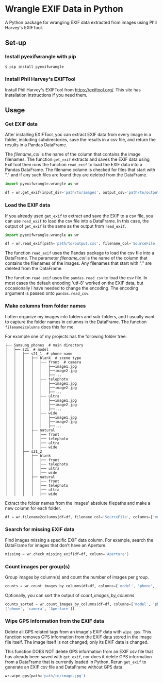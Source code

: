 # Wrangle EXIF Data in Python

A Python package for wrangling EXIF data extracted from images using Phil Harvey's EXIFTool.

## Set-up
### Install pyexifwrangle with pip

```bash
$ pip install pyexifwrangle
```

### Install Phil Harvey's EXIFTool
Install Phil Harvey's EXIFTool from https://exiftool.org/. This site has installation instructions if you need them.

## Usage
### Get EXIF data
After installing EXIFTool, you can extract EXIF data from every image in a folder, including subdirectories, save the 
results in a csv file, and return the results in a Pandas DataFrame. 

The *filename_col* is the name of the column that contains the image filenames. The function `get_exif` extracts and saves the EXIF data using ExifTool then runs the function `read_exif` to load the EXIF data into a Pandas DataFrame. The filename column is checked for files that start with "." and if any such files are found they are deleted from the DataFrame.

```python
import pyexifwrangle.wrangle as wr

df = wr.get_exif(input_dir='path/to/images', output_csv='path/to/output.csv', filename_col='SourceFile')
```

### Load the EXIF data
If you already used `get_exif` to extract and save the EXIF to a csv file, you can use `read_exif` to
load the csv file into a DataFrame. In this case, the output of `get_exif` is the same as the output
from `read_exif`.

```python
import pyexifwrangle.wrangle as wr

df = wr.read_exif(path='path/to/output.csv', filename_col='SourceFile', encoding='utf-8')
```
The function `read_exif` uses the Pandas package to load the csv file into a DataFrame. The parameter *filename_col* is the name of the column that contains the filenames of the images. Any filenames that start with "." are deleted from the DataFrame.

The function `read_exif` uses the `pandas.read_csv` to load the csv file. In most cases the default encoding 'utf-8' worked on the EXIF data, but occasionally I have needed to change the encoding. The encoding argument is passed onto `pandas.read_csv`. 

### Make columns from folder names
I often organize my images into folders and sub-folders, and I usually want to capture the folder names in columns in the DataFrame. The function `filename2columns` does this for me. 

For example one of my projects has the following folder tree:
```
├── Samsung_phones  # main directory
│   ├── s21  # model
│   │   ├── s21_1  # phone name
│   │   │ 	├── blank  # scene type
│   │   │	│	├── front  # camera
│   │   │	│	│	├──image1.jpg
│   │   │	│	│	├──image2.jpg
│   │   │	│	│	├──...
│   │   │	│	├── telephoto
│   │   │	│	│	├──image1.jpg
│   │   │	│	│	├──image2.jpg
│   │   │	│	│	├──...
│   │   │	│	├── ultra
│   │   │	│	│	├──image1.jpg
│   │   │	│	│	├──image2.jpg
│   │   │	│	│	├──...
│   │   │	│	├── wide
│   │   │	│	│	├──image1.jpg
│   │   │	│	│	├──image2.jpg
│   │   │	│	│	├──...
│   │   │ 	├── natural
│   │   │	│	├── front  
│   │   │	│	├── telephoto
│   │   │	│	├── ultra
│   │   │	│	├── wide
│   │   ├── s21_2 
│   │   │ 	├── blank
│   │   │	│	├── front
│   │   │	│	├── telephoto
│   │   │	│	├── ultra
│   │   │	│	├── wide
│   │   │ 	├── natural
│   │   │	│	├── front  
│   │   │	│	├── telephoto
│   │   │	│	├── ultra
│   │   │	│	├── wide
```
Extract the folder names from the images' absolute filepaths and make a new column for each folder.
```python
df = wr.filename2columns(df=df, filename_col='SourceFile', columns=['model', 'phone', 'scene_type', 'camera', 'image'])
```

### Search for missing EXIF data
Find images missing a specific EXIF data column. For example, search the DataFrame for images that don't have an Aperture.
```python
missing = wr.check_missing_exif(df=df, column='Aperture')
```

### Count images per group(s)
Group images by column(s) and count the number of images per group.
```python
counts = wr.count_images_by_columns(df=df, columns=['model', 'phone', 'scene_type', 'camera'])
```
Optionally, you can sort the output of *count_images_by_columns*
```python
counts_sorted = wr.count_images_by_columns(df=df, columns=['model', 'phone', 'scene_type', 'camera'], sorted=
['phone', 'camera', 'Aperture'])
```

### Wipe GPS Information from the EXIF data
Delete all GPS related tags from an image's EXIF data with `wipe_gps`. This function removes GPS information from the EXIF data stored in the image file itself. The image itself is not changed; only its EXIF data is changed.

This function DOES NOT delete GPS information from an EXIF csv file that has already been saved with `get_exif`, nor does it delete GPS information from a DataFrame that is currently loaded in Python. Rerun `get_exif` to generate an EXIF csv file and DataFrame without GPS data.
```python
wr.wipe_gps(path='path/to/image.jpg')
```
